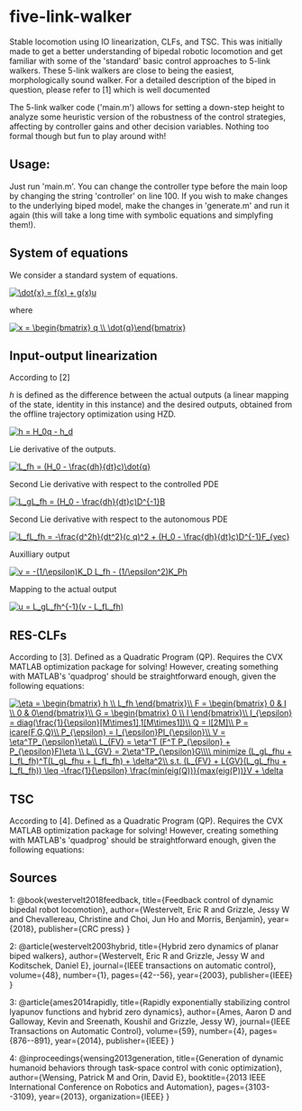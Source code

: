 # five-link-walker
Stable locomotion using IO linearization, CLFs, and TSC. This was initially made to get a better understanding of bipedal robotic locomotion and get familiar with some of the 'standard' basic control approaches to  5-link walkers. These 5-link walkers are close to being the easiest, morphologically sound walker. For a detailed description of the biped in question, please refer to [1] which is well documented

The 5-link walker code ('main.m') allows for setting a down-step height to analyze some heuristic version of the robustness of the control strategies, affecting by controller gains and other decision variables. Nothing too formal though but fun to play around with!

## Usage:
Just run 'main.m'. You can change the controller type before the main loop by changing the string 'controller' on line 100. If you wish to make changes to the underlying biped model, make the changes in 'generate.m' and run it again (this will take a long time with symbolic equations and simplyfing them!).

## System of equations
We consider a standard system of equations.

<a href="https://www.codecogs.com/eqnedit.php?latex=\dot{x}&space;=&space;f(x)&space;&plus;&space;g(x)u" target="_blank"><img src="https://latex.codecogs.com/gif.latex?\dot{x}&space;=&space;f(x)&space;&plus;&space;g(x)u" title="\dot{x} = f(x) + g(x)u" /></a>

where

<a href="https://www.codecogs.com/eqnedit.php?latex=x&space;=&space;\begin{bmatrix}&space;q&space;\\&space;\dot{q}\end{bmatrix}" target="_blank"><img src="https://latex.codecogs.com/gif.latex?x&space;=&space;\begin{bmatrix}&space;q&space;\\&space;\dot{q}\end{bmatrix}" title="x = \begin{bmatrix} q \\ \dot{q}\end{bmatrix}" /></a>


## Input-output linearization
According to [2]

$h$ is defined as the difference between the actual outputs (a linear mapping of the state, identity in this instance) and the desired outputs, obtained from the offline trajectory optimization using HZD.

<a href="https://www.codecogs.com/eqnedit.php?latex=h&space;=&space;H_0q&space;-&space;h_d" target="_blank"><img src="https://latex.codecogs.com/gif.latex?h&space;=&space;H_0q&space;-&space;h_d" title="h = H_0q - h_d" /></a>

Lie derivative of the outputs.

<a href="https://www.codecogs.com/eqnedit.php?latex=L_fh&space;=&space;(H_0&space;-&space;\frac{dh}{dt}c)\dot{q}" target="_blank"><img src="https://latex.codecogs.com/gif.latex?L_fh&space;=&space;(H_0&space;-&space;\frac{dh}{dt}c)\dot{q}" title="L_fh = (H_0 - \frac{dh}{dt}c)\dot{q}" /></a>

Second Lie derivative with respect to the controlled PDE

<a href="https://www.codecogs.com/eqnedit.php?latex=L_gL_fh&space;=&space;(H_0&space;-&space;\frac{dh}{dt}c)D^{-1}B" target="_blank"><img src="https://latex.codecogs.com/gif.latex?L_gL_fh&space;=&space;(H_0&space;-&space;\frac{dh}{dt}c)D^{-1}B" title="L_gL_fh = (H_0 - \frac{dh}{dt}c)D^{-1}B" /></a>

Second Lie derivative with respect to the autonomous PDE

<a href="https://www.codecogs.com/eqnedit.php?latex=L_fL_fh&space;=&space;-\frac{d^2h}{dt^2}(c&space;q)^2&space;&plus;&space;(H_0&space;-&space;\frac{dh}{dt}c)D^{-1}F_{vec}" target="_blank"><img src="https://latex.codecogs.com/gif.latex?L_fL_fh&space;=&space;-\frac{d^2h}{dt^2}(c&space;q)^2&space;&plus;&space;(H_0&space;-&space;\frac{dh}{dt}c)D^{-1}F_{vec}" title="L_fL_fh = -\frac{d^2h}{dt^2}(c q)^2 + (H_0 - \frac{dh}{dt}c)D^{-1}F_{vec}" /></a>

Auxilliary output

<a href="https://www.codecogs.com/eqnedit.php?latex=v&space;=&space;-(1/\epsilon)K_D&space;L_fh&space;-&space;(1/\epsilon^2)K_Ph" target="_blank"><img src="https://latex.codecogs.com/gif.latex?v&space;=&space;-(1/\epsilon)K_D&space;L_fh&space;-&space;(1/\epsilon^2)K_Ph" title="v = -(1/\epsilon)K_D L_fh - (1/\epsilon^2)K_Ph" /></a>

Mapping to the actual output

<a href="https://www.codecogs.com/eqnedit.php?latex=u&space;=&space;L_gL_fh^{-1}(v&space;-&space;L_fL_fh)" target="_blank"><img src="https://latex.codecogs.com/gif.latex?u&space;=&space;L_gL_fh^{-1}(v&space;-&space;L_fL_fh)" title="u = L_gL_fh^{-1}(v - L_fL_fh)" /></a>




## RES-CLFs
According to [3]. Defined as a Quadratic Program (QP). Requires the CVX MATLAB optimization package for solving! However, creating something with MATLAB's 'quadprog' should be straightforward enough, given the following equations:

<a href="https://www.codecogs.com/eqnedit.php?latex=\eta&space;=&space;\begin{bmatrix}&space;h&space;\\&space;L_fh&space;\end{bmatrix}\\&space;F&space;=&space;\begin{bmatrix}&space;0&space;&&space;I&space;\\&space;0&space;&&space;0\end{bmatrix}\\&space;G&space;=&space;\begin{bmatrix}&space;0&space;\\&space;I&space;\end{bmatrix}\\&space;I_{\epsilon}&space;=&space;diag(\frac{1}{\epsilon}[M\times1],1[M\times1])\\&space;Q&space;=&space;I[2M]\\&space;P&space;=&space;icare(F,G,Q)\\&space;P_{\epsilon}&space;=&space;I_{\epsilon}PI_{\epsilon}\\&space;V&space;=&space;\eta^TP_{\epsilon}\eta\\&space;L_{FV}&space;=&space;\eta^T&space;(F^T&space;P_{\epsilon}&space;&plus;&space;P_{\epsilon}F)\eta&space;\\&space;L_{GV}&space;=&space;2\eta^TP_{\epsilon}G\\\\&space;minimize&space;(L_gL_fhu&space;&plus;&space;L_fL_fh)^T(L_gL_fhu&space;&plus;&space;L_fL_fh)&space;&plus;&space;\delta^2\\&space;s.t.&space;(L_{FV}&space;&plus;&space;L{GV}(L_gL_fhu&space;&plus;&space;L_fL_fh))&space;\leq&space;-\frac{1}{\epsilon}&space;\frac{min(eig(Q))}{max(eig(P))}V&space;&plus;&space;\delta" target="_blank"><img src="https://latex.codecogs.com/gif.latex?\eta&space;=&space;\begin{bmatrix}&space;h&space;\\&space;L_fh&space;\end{bmatrix}\\&space;F&space;=&space;\begin{bmatrix}&space;0&space;&&space;I&space;\\&space;0&space;&&space;0\end{bmatrix}\\&space;G&space;=&space;\begin{bmatrix}&space;0&space;\\&space;I&space;\end{bmatrix}\\&space;I_{\epsilon}&space;=&space;diag(\frac{1}{\epsilon}[M\times1],1[M\times1])\\&space;Q&space;=&space;I[2M]\\&space;P&space;=&space;icare(F,G,Q)\\&space;P_{\epsilon}&space;=&space;I_{\epsilon}PI_{\epsilon}\\&space;V&space;=&space;\eta^TP_{\epsilon}\eta\\&space;L_{FV}&space;=&space;\eta^T&space;(F^T&space;P_{\epsilon}&space;&plus;&space;P_{\epsilon}F)\eta&space;\\&space;L_{GV}&space;=&space;2\eta^TP_{\epsilon}G\\\\&space;minimize&space;(L_gL_fhu&space;&plus;&space;L_fL_fh)^T(L_gL_fhu&space;&plus;&space;L_fL_fh)&space;&plus;&space;\delta^2\\&space;s.t.&space;(L_{FV}&space;&plus;&space;L{GV}(L_gL_fhu&space;&plus;&space;L_fL_fh))&space;\leq&space;-\frac{1}{\epsilon}&space;\frac{min(eig(Q))}{max(eig(P))}V&space;&plus;&space;\delta" title="\eta = \begin{bmatrix} h \\ L_fh \end{bmatrix}\\ F = \begin{bmatrix} 0 & I \\ 0 & 0\end{bmatrix}\\ G = \begin{bmatrix} 0 \\ I \end{bmatrix}\\ I_{\epsilon} = diag(\frac{1}{\epsilon}[M\times1],1[M\times1])\\ Q = I[2M]\\ P = icare(F,G,Q)\\ P_{\epsilon} = I_{\epsilon}PI_{\epsilon}\\ V = \eta^TP_{\epsilon}\eta\\ L_{FV} = \eta^T (F^T P_{\epsilon} + P_{\epsilon}F)\eta \\ L_{GV} = 2\eta^TP_{\epsilon}G\\\\ minimize (L_gL_fhu + L_fL_fh)^T(L_gL_fhu + L_fL_fh) + \delta^2\\ s.t. (L_{FV} + L{GV}(L_gL_fhu + L_fL_fh)) \leq -\frac{1}{\epsilon} \frac{min(eig(Q))}{max(eig(P))}V + \delta" /></a>


## TSC
According to [4]. Defined as a Quadratic Program (QP). Requires the CVX MATLAB optimization package for solving! However, creating something with MATLAB's 'quadprog' should be straightforward enough, given the following equations:


## Sources
1:
@book{westervelt2018feedback,
  title={Feedback control of dynamic bipedal robot locomotion},
  author={Westervelt, Eric R and Grizzle, Jessy W and Chevallereau, Christine and Choi, Jun Ho and Morris, Benjamin},
  year={2018},
  publisher={CRC press}
}

2: 
@article{westervelt2003hybrid,
  title={Hybrid zero dynamics of planar biped walkers},
  author={Westervelt, Eric R and Grizzle, Jessy W and Koditschek, Daniel E},
  journal={IEEE transactions on automatic control},
  volume={48},
  number={1},
  pages={42--56},
  year={2003},
  publisher={IEEE}
}

3:
@article{ames2014rapidly,
  title={Rapidly exponentially stabilizing control lyapunov functions and hybrid zero dynamics},
  author={Ames, Aaron D and Galloway, Kevin and Sreenath, Koushil and Grizzle, Jessy W},
  journal={IEEE Transactions on Automatic Control},
  volume={59},
  number={4},
  pages={876--891},
  year={2014},
  publisher={IEEE}
}

4:
@inproceedings{wensing2013generation,
  title={Generation of dynamic humanoid behaviors through task-space control with conic optimization},
  author={Wensing, Patrick M and Orin, David E},
  booktitle={2013 IEEE International Conference on Robotics and Automation},
  pages={3103--3109},
  year={2013},
  organization={IEEE}
}






